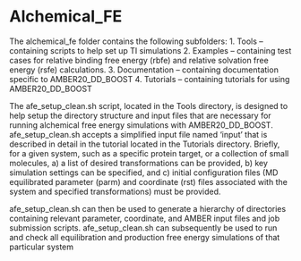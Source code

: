 # Alchemical_FE

The alchemical_fe folder contains the following subfolders:
    1. Tools – containing scripts to help set up TI simulations
    2. Examples – containing test cases for relative binding free energy (rbfe) and relative solvation free energy (rsfe) calculations.
    3. Documentation – containing documentation specific to AMBER20_DD_BOOST 
    4. Tutorials – containing tutorials for using AMBER20_DD_BOOST


The afe_setup_clean.sh script, located in the Tools directory, is designed to help setup the directory structure and input files that are necessary for running alchemical free energy simulations with AMBER20_DD_BOOST. 
afe_setup_clean.sh accepts a simplified input file named ‘input’ that is described in detail in the tutorial located in the Tutorials directory. 
Briefly, for a given system, such as a specific protein target, or a collection of small molecules, 
	a) a list of desired transformations can be provided, 
	b) key simulation settings can be specified, and 
	c) initial configuration files (MD equilibrated parameter (parm) and coordinate (rst) files associated with the system and specified transformations) must be provided. 

afe_setup_clean.sh can then be used to generate a hierarchy of directories containing relevant parameter, coordinate, and AMBER input files and job submission scripts. 
afe_setup_clean.sh can subsequently be used to run and check all equilibration and production free energy simulations of that particular system

